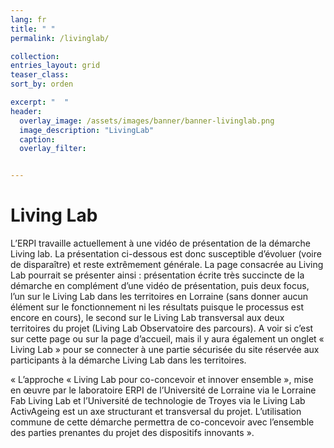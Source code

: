 ```yaml
---
lang: fr
title: " "
permalink: /livinglab/

collection: 
entries_layout: grid
teaser_class: 
sort_by: orden 

excerpt: "  "
header:
  overlay_image: /assets/images/banner/banner-livinglab.png
  image_description: "LivingLab"
  caption: 
  overlay_filter: 


---
```


# Living Lab


L’ERPI travaille actuellement à une vidéo de présentation de la démarche Living lab. La présentation ci-dessous est donc susceptible d’évoluer (voire de disparaître) et reste extrêmement générale. La page consacrée au Living Lab pourrait se présenter ainsi : présentation écrite très succincte de la démarche en complément d’une vidéo de présentation, puis deux focus, l’un sur le Living Lab dans les territoires en Lorraine (sans donner aucun élément sur le fonctionnement ni les résultats puisque le processus est encore en cours), le second sur le Living Lab transversal aux deux territoires du projet (Living Lab Observatoire des parcours). 
A voir si c’est sur cette page ou sur la page d’accueil, mais il y aura également un onglet « Living Lab » pour se connecter à une partie sécurisée du site réservée aux participants à la démarche Living Lab dans les territoires.

« L’approche « Living Lab pour co-concevoir et innover ensemble », mise en œuvre par le laboratoire ERPI de l’Université de Lorraine via le Lorraine Fab Living Lab et l’Université de technologie de Troyes via le Living Lab ActivAgeing est un axe structurant et transversal du projet. L’utilisation commune de cette démarche permettra de co-concevoir avec l’ensemble des parties prenantes du projet des dispositifs innovants ».



